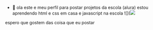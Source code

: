 - 👋 ola este e meu perfil
para postar projetos
da escola (alura)
estou aprendendo html e css em casa e javascript
na escola
![](![](https://tenor.com/view/ikkaku-getting-bullied-bleach-squad11-lieuten-ikkaku-and-yachiru-gif-25295355)



espero que gostem das coisa que eu postar
